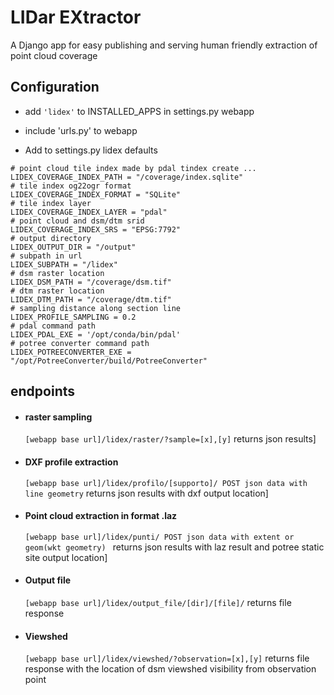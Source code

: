 # LIDar EXtractor

A Django app for easy publishing and serving human friendly extraction of point cloud coverage

## Configuration

- add `'lidex'` to INSTALLED_APPS in settings.py webapp

- include 'urls.py' to webapp

- Add to settings.py lidex defaults

```
# point cloud tile index made by pdal tindex create ...
LIDEX_COVERAGE_INDEX_PATH = "/coverage/index.sqlite"
# tile index og22ogr format
LIDEX_COVERAGE_INDEX_FORMAT = "SQLite"
# tile index layer
LIDEX_COVERAGE_INDEX_LAYER = "pdal"
# point cloud and dsm/dtm srid
LIDEX_COVERAGE_INDEX_SRS = "EPSG:7792"
# output directory
LIDEX_OUTPUT_DIR = "/output"
# subpath in url
LIDEX_SUBPATH = "/lidex"
# dsm raster location
LIDEX_DSM_PATH = "/coverage/dsm.tif"
# dtm raster location
LIDEX_DTM_PATH = "/coverage/dtm.tif"
# sampling distance along section line
LIDEX_PROFILE_SAMPLING = 0.2
# pdal command path
LIDEX_PDAL_EXE = '/opt/conda/bin/pdal'
# potree converter command path
LIDEX_POTREECONVERTER_EXE = "/opt/PotreeConverter/build/PotreeConverter"
```

## endpoints

- #### raster sampling

  `[webapp base url]/lidex/raster/?sample=[x],[y]` returns json results]

- #### DXF profile extraction

  `[webapp base url]/lidex/profilo/[supporto]/ POST json data with line geometry` returns json results with dxf output location]

- #### Point cloud extraction in format .laz

  `[webapp base url]/lidex/punti/ POST json data with extent or geom(wkt geometry) ` returns json results with laz result and potree static site output location]

- #### Output file

  `[webapp base url]/lidex/output_file/[dir]/[file]/` returns file response

- #### Viewshed

  `[webapp base url]/lidex/viewshed/?observation=[x],[y]` returns file response with the location of dsm viewshed visibility from observation point
